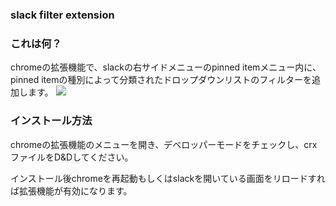 ### slack filter extension

### これは何？

chromeの拡張機能で、slackの右サイドメニューのpinned itemメニュー内に、  
pinned itemの種別によって分類されたドロップダウンリストのフィルターを追加します。
![](https://raw.githubusercontent.com/wiki/kurione/slack_pinned_item_extension/slack.png)

### インストール方法

chromeの拡張機能のメニューを開き、デベロッパーモードをチェックし、crxファイルをD&Dしてください。  

インストール後chromeを再起動もしくはslackを開いている画面をリロードすれば拡張機能が有効になります。
